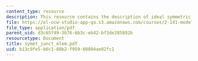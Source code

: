 ```yaml
---
content_type: resource
description: This resource contains the description of ideal symmetric junction elements.
file: https://ol-ocw-studio-app-qa.s3.amazonaws.com/courses/2-141-modeling-and-simulation-of-dynamic-systems-fall-2006/b13c9fe5b6c108b2f95960894ae02fc1_symet_junct_elem.pdf
file_type: application/pdf
parent_uid: d3c65f49-3b76-6b3c-eb42-bf3de285892b
resourcetype: Document
title: symet_junct_elem.pdf
uid: b13c9fe5-b6c1-08b2-f959-60894ae02fc1
---
```

